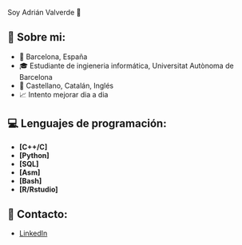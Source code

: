 Soy Adrián Valverde 👋

## 🚀 Sobre mi:
- 📍  Barcelona, España
- 🎓 Estudiante de ingieneria informática, Universitat Autònoma de Barcelona
- 📢 Castellano, Catalán, Inglés
- 📈 Intento mejorar dia a dia

## 💻 Lenguajes de programación:
- **[C++/C]**
- **[Python]**
- **[SQL]**
- **[Asm]**
- **[Bash]**
- **[R/Rstudio]**

## 📩 Contacto:
- [LinkedIn](http://www.linkedin.com/in/adrian-valverde-b58b7735b)
